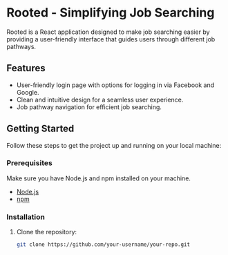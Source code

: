# Rooted - Simplifying Job Searching


Rooted is a React application designed to make job searching easier by providing a user-friendly interface that guides users through different job pathways. 

## Features

- User-friendly login page with options for logging in via Facebook and Google.
- Clean and intuitive design for a seamless user experience.
- Job pathway navigation for efficient job searching.

## Getting Started

Follow these steps to get the project up and running on your local machine:

### Prerequisites

Make sure you have Node.js and npm installed on your machine.

- [Node.js](https://nodejs.org/)
- [npm](https://www.npmjs.com/get-npm)

### Installation

1. Clone the repository:

   ```bash
   git clone https://github.com/your-username/your-repo.git
